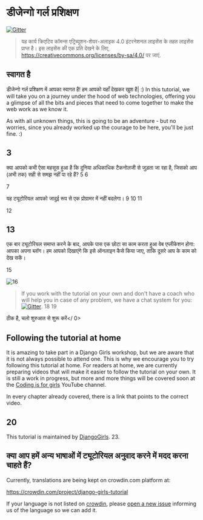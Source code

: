 # डीजेन्गो गर्ल प्रशिक्षण

[![Gitter](https://badges.gitter.im/DjangoGirls/tutorial.svg)](https://gitter.im/DjangoGirls/tutorial)

> यह कार्य क्रिएटिव कॉमन्स एट्रिब्यूशन-शेयर-अलाइक 4.0 इंटरनेशनल लाइसेंस के तहत लाइसेंस प्राप्त है। इस लाइसेंस की एक प्रति देखने के लिए, https://creativecommons.org/licenses/by-sa/4.0/ पर जाएं.

## स्वागत है

डीजेन्गो गर्ल प्रशिक्षण में आपका स्वागत है! हम आपको यहाँ देखकर खुश है| :) In this tutorial, we will take you on a journey under the hood of web technologies, offering you a glimpse of all the bits and pieces that need to come together to make the web work as we know it.

As with all unknown things, this is going to be an adventure - but no worries, since you already worked up the courage to be here, you'll be just fine. :)

## 3

क्या आपको कभी ऐसा महसूस हुआ है कि दुनिया अधिकाधिक टैकनोलजी से जुड़ता जा रहा है, जिसको आप (अभी तक) सही से समझ नहीं पा रहे हैं? 5 6

7

यह ट्यूटोरियल आपको जादुई रूप से एक प्रोग्रामर में नहीं बदलेगा। 9 10 11

12

## 13

एक बार ट्यूटोरियल समाप्त करने के बाद, आपके पास एक छोटा सा काम करता हुआ वेब एप्लीकेशन होगा: आपका अपना ब्लॉग। हम आपको दिखाएंगे कि इसे ऑनलाइन कैसे किया जाए, ताकि दूसरे आप के काम को देख सकें।

15

![16](images/application.png)

> If you work with the tutorial on your own and don't have a coach who will help you in case of any problem, we have a chat system for you: [![Gitter](https://badges.gitter.im/DjangoGirls/tutorial.svg)](https://gitter.im/DjangoGirls/tutorial). 18 19

ठीक है, चलो शुरुआत से शुरू करें</ 0></p> 

## Following the tutorial at home

It is amazing to take part in a Django Girls workshop, but we are aware that it is not always possible to attend one. This is why we encourage you to try following this tutorial at home. For readers at home, we are currently preparing videos that will make it easier to follow the tutorial on your own. It is still a work in progress, but more and more things will be covered soon at the [Coding is for girls](https://www.youtube.com/channel/UC0hNd2uW8jTR5K3KBzRuG2A/feed) YouTube channel.

In every chapter already covered, there is a link that points to the correct video.

## 20

This tutorial is maintained by [DjangoGirls](https://djangogirls.org/). 23.

## क्या आप हमें अन्य भाषाओं में ट्यूटोरियल अनुवाद करने में मदद करना चाहते हैं?

Currently, translations are being kept on crowdin.com platform at:

https://crowdin.com/project/django-girls-tutorial

If your language is not listed on [crowdin](https://crowdin.com/), please [open a new issue](https://github.com/DjangoGirls/tutorial/issues/new) informing us of the language so we can add it.
